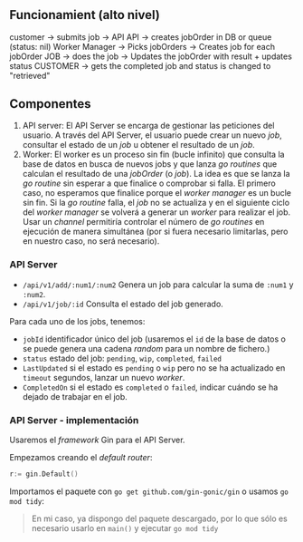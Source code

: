 #

## Funcionamient (alto nivel)

customer -> submits job -> API
API -> creates jobOrder in DB or queue (status: nil)
Worker Manager -> Picks jobOrders
  -> Creates job for each jobOrder
JOB -> does the job
  -> Updates the jobOrder with result + updates status
CUSTOMER -> gets the completed job and status is changed to "retrieved"

## Componentes

1. API server: El API Server se encarga de gestionar las peticiones del usuario. A través del API Server, el usuario puede crear un nuevo *job*, consultar el estado de un *job* u obtener el resultado de un *job*.
1. Worker: El worker es un proceso sin fin (bucle infinito) que consulta la base de datos en busca de nuevos jobs y que lanza *go routines* que calculan el resultado de una *jobOrder* (o *job*). La idea es que se lanza la *go routine* sin esperar a que finalice o comprobar si falla. El primero caso, no esperamos que finalice porque el *worker manager* es un bucle sin fin. Si la *go routine* falla, el *job* no se actualiza y en el siguiente ciclo del *worker manager* se volverá a generar un *worker* para realizar el job. Usar un *channel* permitiría controlar el número de *go routines* en ejecución de manera simultánea (por si fuera necesario limitarlas, pero en nuestro caso, no será necesario).

### API Server

- `/api/v1/add/:num1/:num2` Genera un job para calcular la suma de `:num1` y `:num2`.
- `/api/v1/job/:id` Consulta el estado del job generado.

Para cada uno de los jobs, tenemos:

- `jobId` identificador único del job (usaremos el `id` de la base de datos o se puede genera una cadena *random* para un nombre de fichero.)
- `status` estado del job: `pending`, `wip`, `completed`, `failed`
- `LastUpdated` si el estado es `pending` o `wip` pero no se ha actualizado en `timeout` segundos, lanzar un nuevo *worker*.
- `CompletedOn` si el estado es `completed` o `failed`, indicar cuándo se ha dejado de trabajar en el job.

### API Server - implementación

Usaremos el *framework* Gin para el API Server.

Empezamos creando el *default router*:

```go
r:= gin.Default()
```

Importamos el paquete con `go get github.com/gin-gonic/gin` o usamos `go mod tidy`:

> En mi caso, ya dispongo del paquete descargado, por lo que sólo es necesario usarlo en `main()` y ejecutar `go mod tidy`
